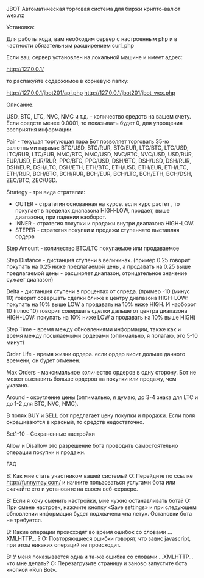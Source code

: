 JBOT Автоматическая торговая система для биржи крипто-валют wex.nz


Установка:


Для работы кода, вам необходим сервер с настроенным php и в частности
обязательным расширением curl_php

Если ваш сервер установлен на локальной машине
и имеет адрес:

http://127.0.0.1/

то распакуйте содержимое в корневую папку:

http://127.0.0.1/jbot201/api.php
http://127.0.0.1/jbot201/jbot_wex.php


Описание:


USD, BTC, LTC, NVC, NMC и т.д. - количество средств на вашем счету. Если средств
менее 0.0001, то показывать будет 0, для упрощения восприятия информации.

Pair - текущая торгующая пара
Бот позволяет торговать 35-ю валютными парами:
BTC/USD, BTC/RUR, BTC/EUR, LTC/BTC, LTC/USD, LTC/RUR, LTC/EUR,
NMC/BTC, NMC/USD, NVC/BTC, NVC/USD, USD/RUR, EUR/USD, EUR/RUR,
PPC/BTC, PPC/USD, DSH/BTC, DSH/USD, DSH/RUR, DSH/EUR, DSH/LTC,
DSH/ETH, ETH/BTC, ETH/USD, ETH/EUR, ETH/LTC, ETH/RUR, BCH/BTC,
BCH/RUR, BCH/EUR, BCH/LTC, BCH/ETH, BCH/DSH, ZEC/BTC, ZEC/USD.

Strategy - три вида стратегии:
- OUTER - стратегия основанная на курсе. если курс растет , то покупает в
пределах диапазона HIGH-LOW, продает, выше диапазона, при падении наоборот.
- INNER - стратегия покупки и продажи внутри диапазона HIGH-LOW.
- STEPER - стратегия покупки и продажи ступенчато выставляя ордера

Step Amount - количество BTC/LTC покупаемое или продаваемое

Step Distance - дистанция ступени в величинах. (пример 0.25 говорит покупать на
0.25 ниже предлагаемой цены, а продавать на 0.25 выше предлагаемой цены -
расширяет диапазон, отрицательное значение сужает диапазон)

Delta - дистанция ступени в процентах от спреда. (пример -10 (минус 10) говорит
совершать сделки ближе к центру диапазона HIGH-LOW: покупать на 10% выше LOW а
продавать на 10% ниже HIGH. И наоборот 10 (плюс 10) говорит совершать сделки
дальше от центра диапазона HIGH-LOW: покупать на 10% ниже LOW а продавать на 10%
выше HIGH)

Step Time - время между обновлениями информации, также как и время между
посылаемыми ордерами (оптимально, я полагаю, это 5-10 минут)

Order Life - время жизни ордера. если ордер висит дольше данного времени, он
будет отменен.

Max Orders - максимальное количество ордеров в одну сторону. Бот не может
выставить больше ордеров на покупки или продажу, чем указано.

Around - округление цены (оптимально, я думаю, до 3-4 знака для LTC и до 1-2 для
BTC, NVC, NMC).

В полях BUY и SELL бот предлагает цену покупки и продажи. Если поля окрашиваются
в красный, то средств недостаточно.

Set1-10 - Сохраненные настройки

Allow и Disallow это разрешение бота проводить самостоятельно операции покупки и
продажи.


FAQ


В: Как мне стать участником вашей системы?
О: Перейдите по ссылке http://funnymay.com/ и начните пользоваться услугами бота
или скачайте его и установите на своем веб-сервере.

В: Если я хочу сменить настройки, мне нужно останавливать бота?
О: При смене настроек, нажмите кнопку «Save settings» и при следующем обновлении
информация будет подхвачена «на лету».
Остановки бота не требуется.

В: Какие операции происходят во время ошибок со словами …XMLHTTP… ?
О: Повторяющиеся ошибки говорят, что завис javascript, при этом никаких операций
не происходит.

В: У меня показывается одна и та-же ошибка со словами …XMLHTTP… что мне делать?
О: Перезагрузите страницу и заново запустите бота кнопкой «Run Bot».